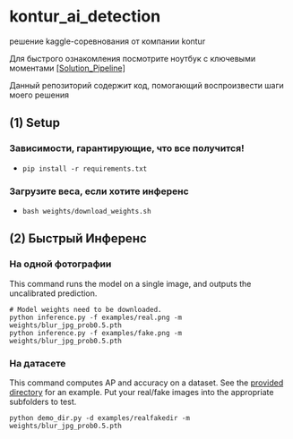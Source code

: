 # kontur_ai_detection
решение kaggle-соревнования от компании kontur

Для быстрого ознакомления посмотрите ноутбук с ключевыми моментами [[Solution_Pipeline]](./solution_pipeline.ipynb)  

Данный репозиторий содержит код, помогающий воспроизвести шаги моего решения

## (1) Setup

### Зависимости, гарантирующие, что все получится!
- `pip install -r requirements.txt`

### Загрузите веса, если хотите инференс

- `bash weights/download_weights.sh`


## (2) Быстрый Инференс

### На одной фотографии

This command runs the model on a single image, and outputs the uncalibrated prediction.

```
# Model weights need to be downloaded.
python inference.py -f examples/real.png -m weights/blur_jpg_prob0.5.pth
python inference.py -f examples/fake.png -m weights/blur_jpg_prob0.5.pth
```

### На датасете

This command computes AP and accuracy on a dataset. See the [provided directory](examples/realfakedir) for an example. Put your real/fake images into the appropriate subfolders to test.

```
python demo_dir.py -d examples/realfakedir -m weights/blur_jpg_prob0.5.pth
```
